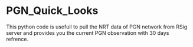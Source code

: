 # PGN_Quick_Looks

This python code is usefull to pull the NRT data of PGN network from RSig server and provides you the current PGN observation with 30 days refrence.
